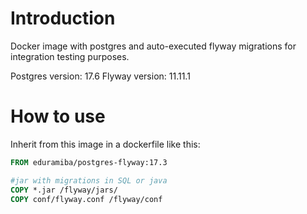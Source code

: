 # Introduction

Docker image with postgres and auto-executed flyway migrations for integration testing purposes.

Postgres version: 17.6
Flyway version: 11.11.1

# How to use

Inherit from this image in a dockerfile like this:

```Dockerfile
FROM eduramiba/postgres-flyway:17.3

#jar with migrations in SQL or java
COPY *.jar /flyway/jars/
COPY conf/flyway.conf /flyway/conf
```
